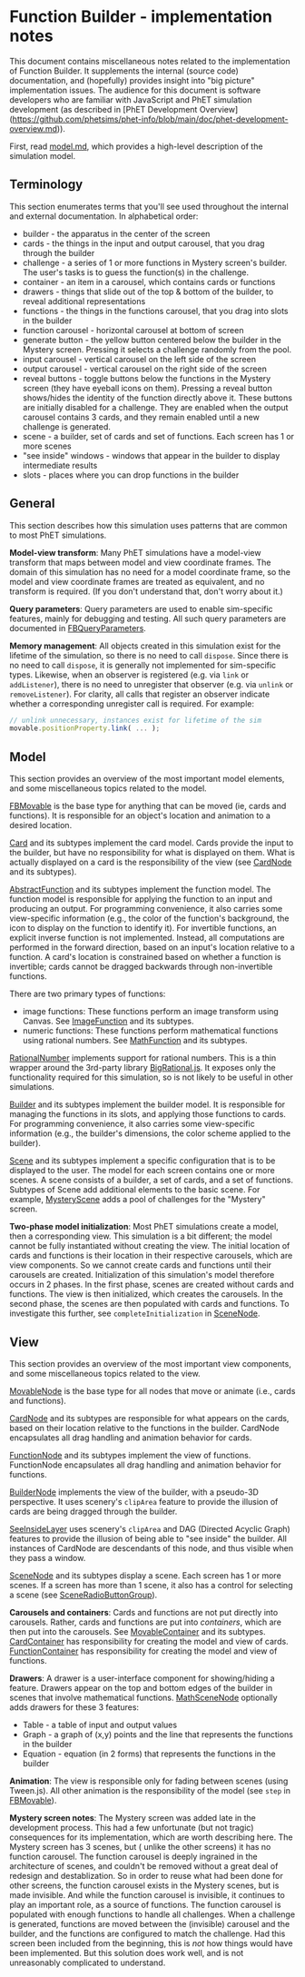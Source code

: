 # Function Builder - implementation notes

This document contains miscellaneous notes related to the implementation of Function Builder. It
supplements the internal (source code) documentation, and (hopefully) provides insight into
"big picture" implementation issues. The audience for this document is software developers who are familiar
with JavaScript and PhET simulation development (as described in [PhET Development Overview]
(https://github.com/phetsims/phet-info/blob/main/doc/phet-development-overview.md)).

First, read [model.md](https://github.com/phetsims/function-builder/blob/main/doc/model.md), which provides
a high-level description of the simulation model.

## Terminology

This section enumerates terms that you'll see used throughout the internal and external documentation.
In alphabetical order:

* builder - the apparatus in the center of the screen
* cards - the things in the input and output carousel, that you drag through the builder
* challenge - a series of 1 or more functions in Mystery screen's builder. The user's tasks is to guess the function(s)
  in the challenge.
* container - an item in a carousel, which contains cards or functions
* drawers - things that slide out of the top & bottom of the builder, to reveal additional representations
* functions - the things in the functions carousel, that you drag into slots in the builder
* function carousel - horizontal carousel at bottom of screen
* generate button - the yellow button centered below the builder in the Mystery screen. Pressing it selects a challenge
  randomly from the pool.
* input carousel - vertical carousel on the left side of the screen
* output carousel - vertical carousel on the right side of the screen
* reveal buttons - toggle buttons below the functions in the Mystery screen (they have eyeball icons on them). Pressing
  a reveal button shows/hides the identity of the function directly above it. These buttons are initially disabled for a
  challenge. They are enabled when the output carousel contains 3 cards, and they remain enabled until a new challenge
  is generated.
* scene - a builder, set of cards and set of functions. Each screen has 1 or more scenes
* "see inside" windows - windows that appear in the builder to display intermediate results
* slots - places where you can drop functions in the builder

## General

This section describes how this simulation uses patterns that are common to most PhET simulations.

**Model-view transform**: Many PhET simulations have a model-view transform that maps between model and view coordinate
frames. The domain of this simulation has no need for a model coordinate frame, so the model and view coordinate frames
are treated as equivalent, and no transform is required. (If you don't understand that, don't worry about it.)

**Query parameters**: Query parameters are used to enable sim-specific features, mainly for debugging and
testing. All such query parameters are documented in
[FBQueryParameters](https://github.com/phetsims/function-builder/blob/main/js/common/FBQueryParameters.js).

**Memory management**: All objects created in this simulation exist for the lifetime of the simulation, so there
is no need to call `dispose`. Since there is no need to call `dispose`, it is generally not implemented for
sim-specific types. Likewise, when an observer is registered (e.g. via `link` or `addListener`), there is no need
to unregister that observer (e.g. via `unlink` or `removeListener`). For clarity, all calls that register an
observer indicate whether a corresponding unregister call is required. For example:

```js
// unlink unnecessary, instances exist for lifetime of the sim
movable.positionProperty.link( ... );
```

## Model

This section provides an overview of the most important model elements, and some miscellaneous topics
related to the model.

[FBMovable](https://github.com/phetsims/function-builder/blob/main/js/common/model/FBMovable.js)
is the base type for anything that can be moved (ie, cards and functions).
It is responsible for an object's location and animation to a desired location.

[Card](https://github.com/phetsims/function-builder/blob/main/js/common/model/cards/Card.js)
and its subtypes implement the card model. Cards provide the input to the builder, but have no responsibility
for what is displayed on them. What is actually displayed on a card is the responsibility of the view (see
[CardNode](https://github.com/phetsims/function-builder/blob/main/js/common/view/cards/CardNode.js)
and its subtypes).

[AbstractFunction](https://github.com/phetsims/function-builder/blob/main/js/common/model/functions/AbstractFunction.js)
and its subtypes implement the function model. The function model is responsible for applying the function to an
input and producing an output. For programming convenience, it also carries some view-specific information
(e.g., the color of the function's background, the icon to display on the function to identify it).
For invertible functions, an explicit inverse function is not implemented.
Instead, all computations are performed in the forward direction, based on an input's location relative
to a function. A card's location is constrained based on whether a function is invertible; cards cannot be
dragged backwards through non-invertible functions.

There are two primary types of functions:

* image functions: These functions perform an image transform using Canvas. See
  [ImageFunction](https://github.com/phetsims/function-builder/blob/main/js/common/model/functions/ImageFunction.js)
  and its subtypes.
* numeric functions: These functions perform mathematical functions using rational numbers. See
  [MathFunction](https://github.com/phetsims/function-builder/blob/main/js/common/model/functions/MathFunction.js)
  and its subtypes.

[RationalNumber](https://github.com/phetsims/function-builder/blob/main/js/common/model/RationalNumber.js)
implements support for rational numbers. This is a thin wrapper around the 3rd-party library
[BigRational.js](https://github.com/peterolson/BigRational.js).
It exposes only the functionality required for this simulation, so is not likely to be useful in other
simulations.

[Builder](https://github.com/phetsims/function-builder/blob/main/js/common/model/builder/Builder.js)
and its subtypes implement the builder model. It is responsible for managing the functions in its slots, and
applying those functions to cards. For programming convenience, it also carries some view-specific information
(e.g., the builder's dimensions, the color scheme applied to the builder).

[Scene](https://github.com/phetsims/function-builder/blob/main/js/common/model/Scene.js)
and its subtypes implement a specific configuration that is to be displayed to the user.
The model for each screen contains one or more scenes. A scene consists of a builder, a set of cards, and a set of
functions.
Subtypes of Scene add additional elements to the basic scene. For example,
[MysteryScene](https://github.com/phetsims/function-builder/blob/main/js/mystery/model/MysteryScene.js)
adds a pool of challenges for the "Mystery" screen.

**Two-phase model initialization**: Most PhET simulations create a model, then a corresponding view.
This simulation is a bit different; the
model cannot be fully instantiated without creating the view. The initial location of cards and functions is their
location in their respective carousels, which are view components. So we cannot create cards and functions until
their carousels are created. Initialization of this simulation's model therefore occurs in 2 phases. In the first phase,
scenes are created without cards and functions. The view is then initialized, which creates the carousels. In
the second phase, the scenes are then populated with cards and functions. To investigate this further, see
`completeInitialization` in
[SceneNode](https://github.com/phetsims/function-builder/blob/main/js/common/view/SceneNode.js).

## View

This section provides an overview of the most important view components, and some miscellaneous topics
related to the view.

[MovableNode](https://github.com/phetsims/function-builder/blob/main/js/common/view/MovableNode.js)
is the base type for all nodes that move or animate (i.e., cards and functions).

[CardNode](https://github.com/phetsims/function-builder/blob/main/js/common/view/cards/CardNode.js)
and its subtypes are responsible for what appears on the cards, based on their location
relative to the functions in the builder. CardNode encapsulates all drag handling and animation behavior
for cards.

[FunctionNode](https://github.com/phetsims/function-builder/blob/main/js/common/view/functions/FunctionNode.js)
and its subtypes implement the view of functions. FunctionNode encapsulates all drag handling
and animation behavior for functions.

[BuilderNode](https://github.com/phetsims/function-builder/blob/main/js/common/view/builder/BuilderNode.js)
implements the view of the builder, with a pseudo-3D perspective. It uses scenery's `clipArea` feature
to provide the illusion of cards are being dragged through the builder.

[SeeInsideLayer](https://github.com/phetsims/function-builder/blob/main/js/common/view/SeeInsideLayer.js)
uses scenery's `clipArea` and DAG (Directed Acyclic Graph) features to provide the
illusion of being able to "see inside" the builder. All instances of CardNode are descendants of this node,
and thus visible when they pass a window.

[SceneNode](https://github.com/phetsims/function-builder/blob/main/js/common/view/SceneNode.js) and
its subtypes display a scene. Each screen has 1 or more scenes. If a screen has more than 1 scene, it
also has a control for selecting a scene (see
[SceneRadioButtonGroup](https://github.com/phetsims/function-builder/blob/main/js/common/view/SceneRadioButtonGroup.js)).

**Carousels and containers**: Cards and functions are not put directly into carousels. Rather, cards and functions
are put into *containers*, which are then put into the carousels. See
[MovableContainer](https://github.com/phetsims/function-builder/blob/main/js/common/view/containers/MovableContainer.js)
and its subtypes.
[CardContainer](https://github.com/phetsims/function-builder/blob/main/js/common/view/containers/CardContainer.js)
has responsibility for creating the model and view of cards.
[FunctionContainer](https://github.com/phetsims/function-builder/blob/main/js/common/view/containers/FunctionContainer.js)
has responsibility for creating the model and view of functions.

**Drawers**: A drawer is a user-interface component for showing/hiding a feature. Drawers appear on the top and bottom
edges of the builder in scenes that involve mathematical functions.
[MathSceneNode](https://github.com/phetsims/function-builder/blob/main/js/common/view/MathSceneNode.js)
optionally adds drawers for these 3 features:

* Table - a table of input and output values
* Graph - a graph of (x,y) points and the line that represents the functions in the builder
* Equation - equation (in 2 forms) that represents the functions in the builder

**Animation**: The view is responsible only for fading between scenes (using Tween.js). All other animation is the
responsibility of the model
(see `step` in [FBMovable](https://github.com/phetsims/function-builder/blob/main/js/common/model/Movable.js)).

**Mystery screen notes**: The Mystery screen was added late in the development process. This had a few unfortunate (but
not tragic) consequences for its implementation, which are worth describing here. The Mystery screen has 3 scenes, but (
unlike the other screens) it has no function carousel. The function carousel is deeply ingrained in the architecture of
scenes, and couldn't be removed without a great deal of redesign and destablization. So in order to reuse what had been
done for other screens, the function carousel exists in the Mystery scenes, but is made invisible. And while the
function carousel is invisible, it continues to play an important role, as a source of functions. The function carousel
is populated with enough functions to handle all challenges. When a challenge is generated, functions are moved between
the (invisible) carousel and the builder, and the functions are configured to match
the challenge. Had this screen been included from the beginning, this is *not* how things would have been
implemented. But this solution does work well, and is not unreasonably complicated to understand.
